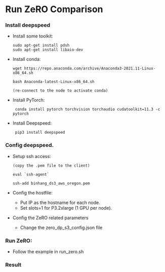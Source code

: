 # Run ZeRO Comparison

### Install deepspeed

- Install some toolkit:

      sudo apt-get install pdsh
      sudo apt-get install libaio-dev

- Install conda:
       
      wget https://repo.anaconda.com/archive/Anaconda3-2021.11-Linux-x86_64.sh
      
      bash Anaconda-latest-Linux-x86_64.sh
      
      (re-connect to the node to activate conda)
    
- Install PyTorch:

       conda install pytorch torchvision torchaudio cudatoolkit=11.3 -c pytorch

- Install Deepspeed:

       pip3 install deepspeed

### Config deepspeed.
- Setup ssh access:

      (copy the .pem file to the client)       
      
      eval `ssh-agent`
 
      ssh-add binhang_ds3_aws_oregon.pem


- Config the hostfile:

  - Put IP as the hostname for each node. 
  - Set slots=1 for P3.2xlarge (1 GPU per node).


- Config the ZeRO related parameters

  - Change the zero_dp_s3_config.json file


### Run ZeRO:

- Follow the example in run_zero.sh


### Result